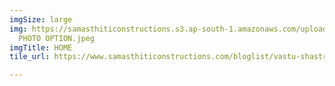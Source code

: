 ```yaml
---
imgSize: large
img: https://samasthiticonstructions.s3.ap-south-1.amazonaws.com/uploads/5 BIG ONE
  PHOTO OPTION.jpeg
imgTitle: HOME
tile_url: https://www.samasthiticonstructions.com/bloglist/vastu-shastra-tips-for-home/

---
```


